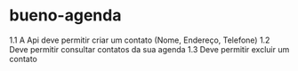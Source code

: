 # bueno-agenda
1.1 A Api deve permitir criar um contato (Nome, Endereço, Telefone) 1.2 Deve permitir consultar contatos da sua agenda 1.3 Deve permitir excluir um contato
